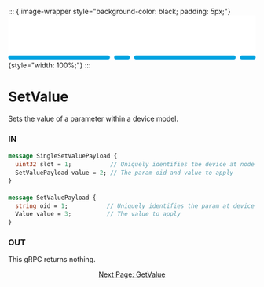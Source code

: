 ::: {.image-wrapper style="background-color: black; padding: 5px;"}
![Catena Logo](images/Catena%20Logo_PMS2191%20&%20White.png){style="width: 100%;"}
:::

# SetValue
Sets the value of a parameter within a device model.

### IN
``` proto
message SingleSetValuePayload {
  uint32 slot = 1;           // Uniquely identifies the device at node scope.
  SetValuePayload value = 2; // The param oid and value to apply
}

message SetValuePayload {
  string oid = 1;           // Uniquely identifies the param at device scope.
  Value value = 3;          // The value to apply
}
```

### OUT
This gRPC returns nothing.

<div style="text-align: center">

[Next Page: GetValue](GetValue.html)

</div>